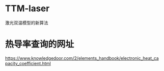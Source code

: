 # TTM-laser
激光双温模型的新算法
# 热导率查询的网址
https://www.knowledgedoor.com/2/elements_handbook/electronic_heat_capacity_coefficient.html
